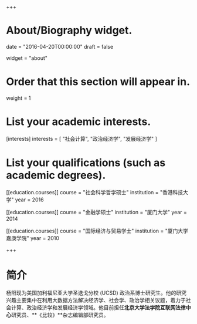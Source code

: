 +++
# About/Biography widget.

date = "2016-04-20T00:00:00"
draft = false

widget = "about"

# Order that this section will appear in.
weight = 1

# List your academic interests.
[interests]
  interests = [
    "社会计算",
    "政治经济学",
    "发展经济学"
  ]

# List your qualifications (such as academic degrees).
[[education.courses]]
  course = "社会科学哲学硕士"
  institution = "香港科技大学"
  year = 2016

[[education.courses]]
  course = "金融学硕士"
  institution = "厦门大学"
  year = 2014

[[education.courses]]
  course = "国际经济与贸易学士"
  institution = "厦门大学嘉庚学院"
  year = 2010
 
+++

# 简介

杨阳现为美国加利福尼亚大学圣迭戈分校 (UCSD) 政治系博士研究生。他的研究兴趣主要集中在利用大数据方法解决经济学、社会学、政治学相关议题，着力于社会计算、政治经济学和发展经济学领域。他目前担任**北京大学法学院互联网法律中心**研究员、**《比较》**杂志编辑部研究员。